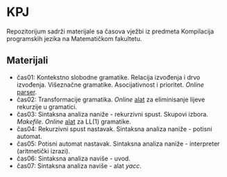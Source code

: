 # KPJ

Repozitorijum sadrži materijale sa časova vježbi iz predmeta Kompilacija programskih jezika na Matematičkom fakultetu.

## Materijali
  - čas01: Kontekstno slobodne gramatike. Relacija izvođenja i drvo izvođenja. Višeznačne gramatike. Asocijativnost i prioritet. _Online_ [parser](https://web.stanford.edu/class/archive/cs/cs103/cs103.1156/tools/cfg/).
  - čas02: Transformacije gramatika. _Online_ [alat](https://lab.brainonfire.net/CFG/remove-left-recursion.html) za eliminisanje lijeve rekurzije u gramatici.
  - čas03: Sintaksna analiza naniže - rekurzivni spust. Skupovi izbora. _Makefile_. _Online_ [alat](https://www.cs.princeton.edu/courses/archive/spring20/cos320/LL1/) za LL(1) gramatike.
  - čas04: Rekurzivni spust nastavak. Sintaksna analiza naniže - potisni automat.
  - čas05: Potisni automat nastavak. Sintaksna analiza naniže - interpreter (aritmetički izrazi).
  - čas06: Sintaksna analiza naviše - uvod.
  - čas07: Sintaksna analiza naviše - alat _yacc_.
  <!-- čas03: Transformacije gramatika. _Online_ [alat](https://lab.brainonfire.net/CFG/remove-left-recursion.html) za eliminisanje lijeve rekurzije u gramatici.
  - čas04: Sintaksna analiza naniže - rekurzivni spust. Skupovi izbora. _Makefile_. _Online_ [alat](https://www.cs.princeton.edu/courses/archive/spring20/cos320/LL1/) za LL(1) gramatike.
  - čas05: Rekurzivni spust - vježbanje.
  - čas06: Sintaksna analiza naniže - potisni automat.
  - čas07: Sintaksna analiza naniže - interpreter (aritmetički izrazi). Sintaksna analiza naviše - uvod.
  - čas08: Sintaksna analiza naviše - alat _yacc_.
  - čas09: C++
  - čas10: C++ nastavak. Sintaksna analiza naviše - alat _bison_.
  - čas11: Rok sa polinomima.
  - čas12: Rok sa funkcijama.
  - čas13: Rok sa pseudo Paskalom.
    -->
 
